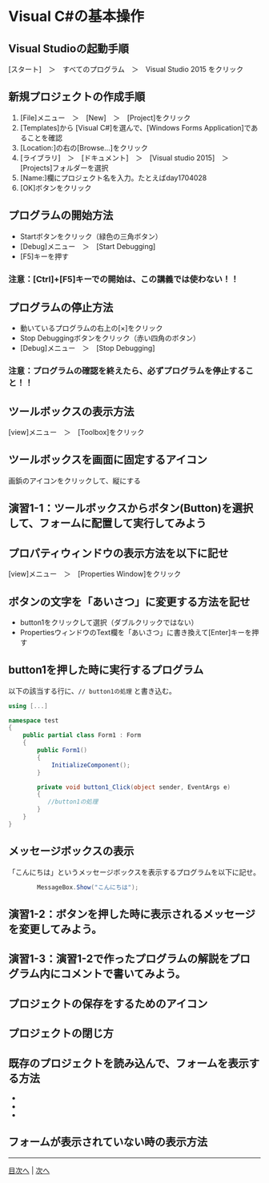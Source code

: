 # Visual C#の基本操作
## Visual Studioの起動手順
[スタート]　＞　すべてのプログラム　＞　Visual Studio 2015 をクリック


## 新規プロジェクトの作成手順
1.	 [File]メニュー　＞　[New]　＞　[Project]をクリック
2.	 [Templates]から [Visual C#]を選んで、[Windows Forms Application]であることを確認
3.	 [Location:]の右の[Browse...]をクリック     
4.	 [ライブラリ]　＞　[ドキュメント]　＞　[Visual studio 2015]　＞　[Projects]フォルダーを選択
5.	 [Name:]欄にプロジェクト名を入力。たとえばday1704028
6.	 [OK]ボタンをクリック

## プログラムの開始方法
- Startボタンをクリック（緑色の三角ボタン）
- [Debug]メニュー　＞　[Start Debugging]
- [F5]キーを押す

### 注意：[Ctrl]+[F5]キーでの開始は、この講義では使わない！！

## プログラムの停止方法
- 動いているプログラムの右上の[×]をクリック
- Stop Debuggingボタンをクリック（赤い四角のボタン）
- [Debug]メニュー　＞　[Stop Debugging]

### 注意：プログラムの確認を終えたら、必ずプログラムを停止すること！！

## ツールボックスの表示方法
[view]メニュー　＞　[Toolbox]をクリック


## ツールボックスを画面に固定するアイコン
画鋲のアイコンをクリックして、縦にする


## 演習1-1：ツールボックスからボタン(Button)を選択して、フォームに配置して実行してみよう



## プロパティウィンドウの表示方法を以下に記せ
[view]メニュー　＞　[Properties Window]をクリック

## ボタンの文字を「あいさつ」に変更する方法を記せ
- button1をクリックして選択（ダブルクリックではない）
- PropertiesウィンドウのText欄を「あいさつ」に書き換えて[Enter]キーを押す

## button1を押した時に実行するプログラム
以下の該当する行に、`// button1の処理` と書き込む。

```cs
using [...]

namespace test
{
    public partial class Form1 : Form
    {
        public Form1()
        {
            InitializeComponent();
        }

        private void button1_Click(object sender, EventArgs e)
        {
           //button1の処理
        }
    }
}
```

## メッセージボックスの表示
「こんにちは」というメッセージボックスを表示するプログラムを以下に記せ。

```cs
        MessageBox.Show("こんにちは");
```

## 演習1-2：ボタンを押した時に表示されるメッセージを変更してみよう。



## 演習1-3：演習1-2で作ったプログラムの解説をプログラム内にコメントで書いてみよう。



## プロジェクトの保存をするためのアイコン



## プロジェクトの閉じ方



## 既存のプロジェクトを読み込んで、フォームを表示する方法
-
-
-

## フォームが表示されていない時の表示方法



---

[目次へ](README.md#%E7%9B%AE%E6%AC%A1) | [次へ](README.md#%E3%83%97%E3%83%AD%E3%82%B0%E3%83%A9%E3%83%9F%E3%83%B3%E3%82%B0%E3%81%AE%E8%82%9D)
